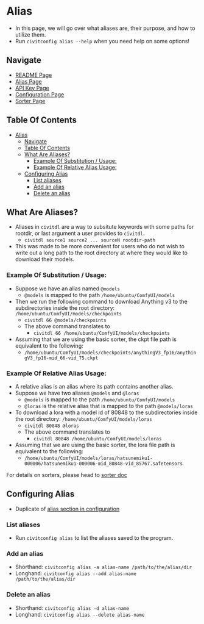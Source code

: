 # Alias
- In this page, we will go over what aliases are, their purpose, and how to utilize them.
- Run `civitconfig alias --help` when you need help on some options!

## Navigate
- [README Page](../README.md)
- [Alias Page](./alias.md)
- [API Key Page](./api_key.md)
- [Configuration Page](./configuration.md)
- [Sorter Page](./sorter.md)

## Table Of Contents
- [Alias](#alias)
  - [Navigate](#navigate)
  - [Table Of Contents](#table-of-contents)
  - [What Are Aliases?](#what-are-aliases)
    - [Example Of Substitution / Usage:](#example-of-substitution--usage)
    - [Example Of Relative Alias Usage:](#example-of-relative-alias-usage)
  - [Configuring Alias](#configuring-alias)
    - [List aliases](#list-aliases)
    - [Add an alias](#add-an-alias)
    - [Delete an alias](#delete-an-alias)


## What Are Aliases?
- Aliases in `civitdl` are a way to subsitute keywords with some paths for rootdir,  or last argument a user provides to `civitdl`. 
  - `civitdl source1 source2 ... sourceN rootdir-path`
- This was made to be more convenient for users who do not wish to write out a long path to the root directory at where they would like to download their models.

### Example Of Substitution / Usage:
- Suppose we have an alias named `@models`
  -  `@models` is mapped to the path `/home/ubuntu/ComfyUI/models`
- Then we run the following command to download Anything v3 to the subdirectories inside the root directory: `/home/ubuntu/ComfyUI/models/checkpoints`
  -  `civitdl 66 @models/checkpoints`
  -  The above command translates to 
      -  `civitdl 66 /home/ubuntu/ComfyUI/models/checkpoints`
- Assuming that we are using the basic sorter, the ckpt file path is equivalent to the following: 
  - `/home/ubuntu/ComfyUI/models/checkpoints/anythingV3_fp16/anythingV3_fp16-mid_66-vid_75.ckpt`

### Example Of Relative Alias Usage:
- A relative alias is an alias where its path contains another alias.
- Suppose we have two aliases `@models` and `@loras`
  - `@models` is mapped to the path `/home/ubuntu/ComfyUI/models`
  - `@loras` is the relative alias that is mapped to the path `@models/loras`
- To download a lora with a model id of 80848 to the subdirectories inside the root directory: `/home/ubuntu/ComfyUI/models/loras`
  - `civitdl 80848 @loras`
  - The above command translates to
    - `civitdl 80848 /home/ubuntu/ComfyUI/models/loras`
- Assuming that we are using the basic sorter, the lora file path is equivalent to the following:
  - `/home/ubuntu/ComfyUI/models/loras/hatsunemiku1-000006/hatsunemiku1-000006-mid_80848-vid_85767.safetensors`

For details on sorters, please head to [sorter doc](./sorter.md)

## Configuring Alias
- Duplicate of [alias section in configuration](./configuration.md#aliases)



### List aliases
- Run `civitconfig alias` to list the aliases saved to the program.

### Add an alias
- Shorthand: `civitconfig alias -a alias-name /path/to/the/alias/dir`
- Longhand: `civitconfig alias --add alias-name /path/to/the/alias/dir`

### Delete an alias
- Shorthand: `civitconfig alias -d alias-name`
- Longhand: `civitconfig alias --delete alias-name`


